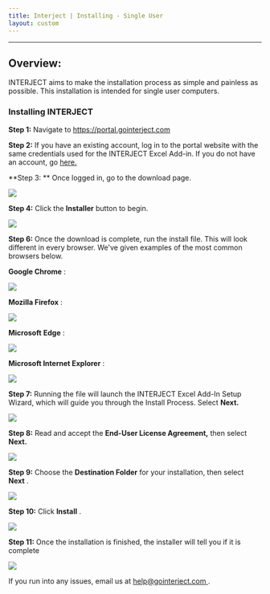 ```yaml
---
title: Interject | Installing - Single User
layout: custom
---
```

* * *

##  **Overview:**

INTERJECT aims to make the installation process as simple and painless as possible. This installation is intended for single user computers. 

###  Installing INTERJECT 

**Step 1:** Navigate to  [ https://portal.gointerject.com ](https://portal.gointerject.com/login.html)

**Step 2:** If you have an existing account, log in to the portal website with the same credentials used for the INTERJECT Excel Add-in. If you do not have an account, go [ here. ](https://portal.gointerject.com/invite.html?mode=create)

**Step 3: ** Once logged in, go to the download page. 

![](https://interject.atlassian.net/wiki/download/attachments/411271300/02.jpg?version=1&modificationDate=1540860439185&cacheVersion=1&api=v2)

  


**Step 4:** Click the **Installer** button to begin. 

![](https://interject.atlassian.net/wiki/download/attachments/411271300/03.jpg?version=1&modificationDate=1540860439482&cacheVersion=1&api=v2)

  


**Step 6:** Once the download is complete, run the install file. This will look different in every browser. We've given examples of the most common browsers below. 

**Google Chrome** : 

![](https://interject.atlassian.net/wiki/download/attachments/411271300/04.jpg?version=1&modificationDate=1540860439745&cacheVersion=1&api=v2)

  


**Mozilla Firefox** : 

![](https://interject.atlassian.net/wiki/download/attachments/411271300/06.jpg?version=1&modificationDate=1540860439933&cacheVersion=1&api=v2)

  


**Microsoft** **Edge** : 

![](https://interject.atlassian.net/wiki/download/attachments/411271300/07.jpg?version=1&modificationDate=1540860440128&cacheVersion=1&api=v2)

  


**Microsoft Internet Explorer** : 

![](https://interject.atlassian.net/wiki/download/attachments/411271300/08.jpg?version=1&modificationDate=1540860440553&cacheVersion=1&api=v2)

  


**Step 7:** Running the file will launch the INTERJECT Excel Add-In Setup Wizard, which will guide you through the Install Process. Select **Next.**

![](https://interject.atlassian.net/wiki/download/attachments/411271300/09.jpg?version=1&modificationDate=1540860440753&cacheVersion=1&api=v2)

  


**Step 8:** Read and accept the **End-User License Agreement,** then select **Next.**

![](https://interject.atlassian.net/wiki/download/attachments/411271300/10.jpg?version=1&modificationDate=1540860441093&cacheVersion=1&api=v2)

  


**Step 9:** Choose the **Destination Folder** for your installation, then select **Next** . 

![](https://interject.atlassian.net/wiki/download/attachments/411271300/11.jpg?version=1&modificationDate=1540860441407&cacheVersion=1&api=v2)

  


**Step 10:** Click **Install** . 

![](https://interject.atlassian.net/wiki/download/attachments/411271300/12.jpg?version=1&modificationDate=1540860441585&cacheVersion=1&api=v2)

  


**Step 11:** Once the installation is finished, the installer will tell you if it is complete 

![](https://interject.atlassian.net/wiki/download/attachments/411271300/13.jpg?version=1&modificationDate=1540860441769&cacheVersion=1&api=v2)

  


If you run into any issues, email us at [ help@gointerject.com ](mailto:help@gointerject.com) . 
